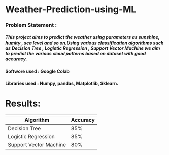 # Weather-Prediction-using-ML

### Problem Statement : 
##### This project aims to predict the weather using parameters as sunshine, humity , sea level and so on.Using various classification algorithms such as Decision Tree , Logistic Regression , Support Vector Machine we aim to predict the various cloud patterns based on dataset with good accuracy.

#### Softwore used : Google Colab

#### Libraries used : Numpy, pandas, Matplotlib, Sklearn. 

# Results:
| Algorithm               |    Accuracy   |
| -------------           | ------------- |
| Decision Tree           |      85%      |
| Logistic Regression     |      85%      |
| Support Vector Machine  |      80%      |
